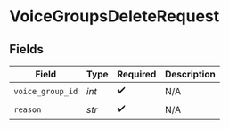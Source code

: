# VoiceGroupsDeleteRequest


## Fields

| Field              | Type               | Required           | Description        |
| ------------------ | ------------------ | ------------------ | ------------------ |
| `voice_group_id`   | *int*              | :heavy_check_mark: | N/A                |
| `reason`           | *str*              | :heavy_check_mark: | N/A                |